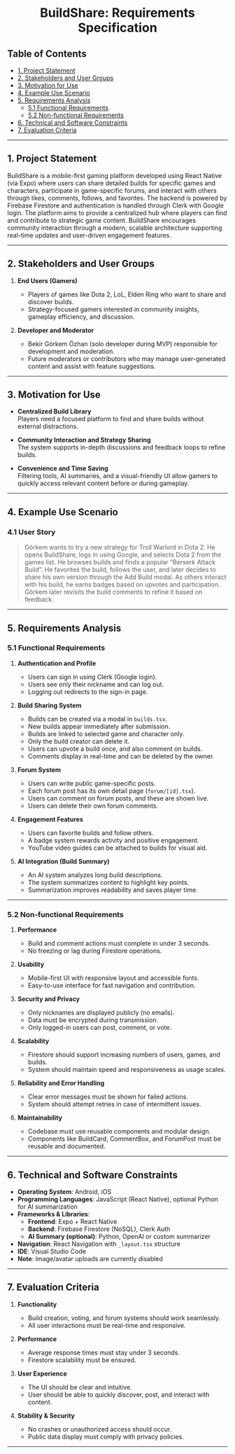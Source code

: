 <div align="center">

# BuildShare: Requirements Specification

</div>

## Table of Contents

- [1. Project Statement](#1-project-statement)
- [2. Stakeholders and User Groups](#2-stakeholders-and-user-groups)
- [3. Motivation for Use](#3-motivation-for-use)
- [4. Example Use Scenario](#4-example-use-scenario)
- [5. Requirements Analysis](#5-requirements-analysis)
  - [5.1 Functional Requirements](#51-functional-requirements)
  - [5.2 Non-functional Requirements](#52-non-functional-requirements)
- [6. Technical and Software Constraints](#6-technical-and-software-constraints)
- [7. Evaluation Criteria](#7-evaluation-criteria)

---

## 1. Project Statement

BuildShare is a mobile-first gaming platform developed using React Native (via Expo) where users can share detailed builds for specific games and characters, participate in game-specific forums, and interact with others through likes, comments, follows, and favorites. The backend is powered by Firebase Firestore and authentication is handled through Clerk with Google login. The platform aims to provide a centralized hub where players can find and contribute to strategic game content. BuildShare encourages community interaction through a modern, scalable architecture supporting real-time updates and user-driven engagement features.

---

## 2. Stakeholders and User Groups

1. **End Users (Gamers)**

   - Players of games like Dota 2, LoL, Elden Ring who want to share and discover builds.
   - Strategy-focused gamers interested in community insights, gameplay efficiency, and discussion.

2. **Developer and Moderator**
   - Bekir Görkem Özhan (solo developer during MVP) responsible for development and moderation.
   - Future moderators or contributors who may manage user-generated content and assist with feature suggestions.

---

## 3. Motivation for Use

- **Centralized Build Library**  
  Players need a focused platform to find and share builds without external distractions.

- **Community Interaction and Strategy Sharing**  
  The system supports in-depth discussions and feedback loops to refine builds.

- **Convenience and Time Saving**  
  Filtering tools, AI summaries, and a visual-friendly UI allow gamers to quickly access relevant content before or during gameplay.

---

## 4. Example Use Scenario

### 4.1 User Story

> Görkem wants to try a new strategy for Troll Warlord in Dota 2. He opens BuildShare, logs in using Google, and selects Dota 2 from the games list. He browses builds and finds a popular “Berserk Attack Build”. He favorites the build, follows the user, and later decides to share his own version through the Add Build modal. As others interact with his build, he earns badges based on upvotes and participation. Görkem later revisits the build comments to refine it based on feedback.

---

## 5. Requirements Analysis

### 5.1 Functional Requirements

1. **Authentication and Profile**

   - Users can sign in using Clerk (Google login).
   - Users see only their nickname and can log out.
   - Logging out redirects to the sign-in page.

2. **Build Sharing System**

   - Builds can be created via a modal in `builds.tsx`.
   - New builds appear immediately after submission.
   - Builds are linked to selected game and character only.
   - Only the build creator can delete it.
   - Users can upvote a build once, and also comment on builds.
   - Comments display in real-time and can be deleted by the owner.

3. **Forum System**

   - Users can write public game-specific posts.
   - Each forum post has its own detail page (`forum/[id].tsx`).
   - Users can comment on forum posts, and these are shown live.
   - Users can delete their own forum comments.

4. **Engagement Features**

   - Users can favorite builds and follow others.
   - A badge system rewards activity and positive engagement.
   - YouTube video guides can be attached to builds for visual aid.

5. **AI Integration (Build Summary)**
   - An AI system analyzes long build descriptions.
   - The system summarizes content to highlight key points.
   - Summarization improves readability and saves player time.

---

### 5.2 Non-functional Requirements

1. **Performance**

   - Build and comment actions must complete in under 3 seconds.
   - No freezing or lag during Firestore operations.

2. **Usability**

   - Mobile-first UI with responsive layout and accessible fonts.
   - Easy-to-use interface for fast navigation and contribution.

3. **Security and Privacy**

   - Only nicknames are displayed publicly (no emails).
   - Data must be encrypted during transmission.
   - Only logged-in users can post, comment, or vote.

4. **Scalability**

   - Firestore should support increasing numbers of users, games, and builds.
   - System should maintain speed and responsiveness as usage scales.

5. **Reliability and Error Handling**

   - Clear error messages must be shown for failed actions.
   - System should attempt retries in case of intermittent issues.

6. **Maintainability**
   - Codebase must use reusable components and modular design.
   - Components like BuildCard, CommentBox, and ForumPost must be reusable and documented.

---

## 6. Technical and Software Constraints

- **Operating System**: Android, iOS
- **Programming Languages**: JavaScript (React Native), optional Python for AI summarization
- **Frameworks & Libraries**:
  - **Frontend**: Expo + React Native
  - **Backend**: Firebase Firestore (NoSQL), Clerk Auth
  - **AI Summary (optional)**: Python, OpenAI or custom summarizer
- **Navigation**: React Navigation with `_layout.tsx` structure
- **IDE**: Visual Studio Code
- **Note**: Image/avatar uploads are currently disabled

---

## 7. Evaluation Criteria

1. **Functionality**

   - Build creation, voting, and forum systems should work seamlessly.
   - All user interactions must be real-time and responsive.

2. **Performance**

   - Average response times must stay under 3 seconds.
   - Firestore scalability must be ensured.

3. **User Experience**

   - The UI should be clear and intuitive.
   - User should be able to quickly discover, post, and interact with content.

4. **Stability & Security**
   - No crashes or unauthorized access should occur.
   - Public data display must comply with privacy policies.

---
